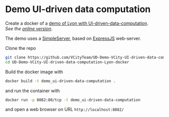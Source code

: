 # Demo UI-driven data computation

Create a docker of a [demo of Lyon with UI-driven-data-computation](https://github.com/VCityTeam/UD-Demo-VCity-UI-driven-data-computation-Lyon).  
_See the [online version](https://ui-driven-lyon.vcityliris.data.alpha.grandlyon.com/)_.

The demo uses a [SimpleServer](https://github.com/VCityTeam/UD-SimpleServer), based on [ExpressJS](https://en.wikipedia.org/wiki/Express.js) web-server.

Clone the repo

```bash
git clone https://github.com/VCityTeam/UD-Demo-VCity-UI-driven-data-computation-Lyon-docker.git
cd UD-Demo-VCity-UI-driven-data-computation-Lyon-docker
```

Build the docker image with

```bash
docker build -t demo_ui-driven-data-computation .
```

and run the container with

```bash
docker run -p 8082:80/tcp -t demo_ui-driven-data-computation
```

and open a web browser on URL `http://localhost:8082/`

